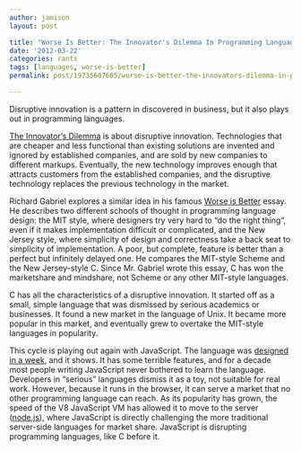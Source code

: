 ```yaml
---
author: jamison
layout: post

title: "Worse Is Better: The Innovator's Dilemma In Programming Languages"
date: '2012-03-22'
categories: rants
tags: [languages, worse-is-better]
permalink: post/19735607665/worse-is-better-the-innovators-dilemma-in-programming

---
```


Disruptive innovation is a pattern in discovered in business, but it
also plays out in programming languages.

[The Innovator’s
Dilemma](http://www.amazon.com/Innovators-Dilemma-Revolutionary-Business-Essentials/dp/0060521996)
is about disruptive innovation. Technologies that are cheaper and less
functional than existing solutions are invented and ignored by
established companies, and are sold by new companies to different
markups. Eventually, the new technology improves enough that attracts
customers from the established companies, and the disruptive technology
replaces the previous technology in the market.

Richard Gabriel explores a similar idea in his famous [Worse is
Better](http://www.jwz.org/doc/worse-is-better.html) essay. He describes
two different schools of thought in programming language design: the MIT
style, where designers try very hard to “do the right thing”, even if it
makes implementation difficult or complicated, and the New Jersey style,
where simplicity of design and correctness take a back seat to
simplicity of implementation. A poor, but complete, feature is better
than a perfect but infinitely delayed one. He compares the MIT-style
Scheme and the New Jersey-style C. Since Mr. Gabriel wrote this essay, C
has won the marketshare and mindshare, not Scheme or any other MIT-style
languages.

C has all the characteristics of a disruptive innovation. It started off
as a small, simple language that was dismissed by serious academics or
businesses. It found a new market in the language of Unix. It became
more popular in this market, and eventually grew to overtake the
MIT-style languages in popularity.

This cycle is playing out again with JavaScript. The language was
[designed in a week](http://yui.zenfs.com/theater/crockonjs-2-hd.mov),
and it shows. It has some terrible features, and for a decade most
people writing JavaScript never bothered to learn the language.
Developers in “serious” languages dismiss it as a toy, not suitable for
real work. However, because it runs in the browser, it can serve a
market that no other programming language can reach. As its popularity
has grown, the speed of the V8 JavaScript VM has allowed it to move to
the server ([node.js](http://nodejs.org)), where JavaScript is directly
challenging the more traditional server-side languages for market share.
JavaScript is disrupting programming languages, like C before it.
